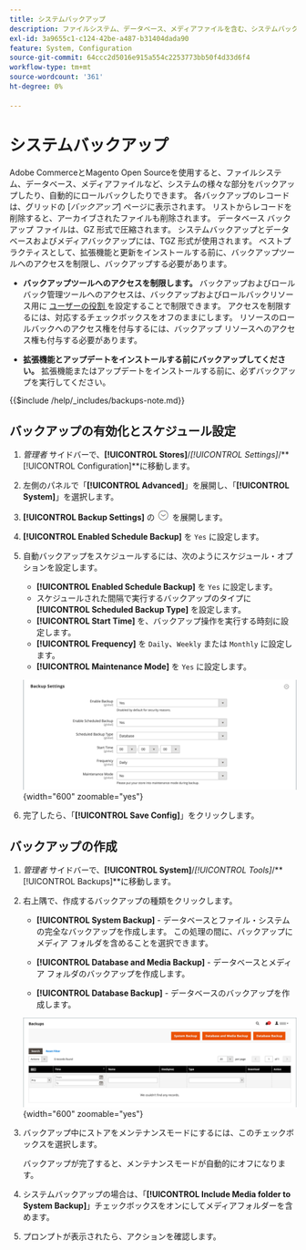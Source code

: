 ```yaml
---
title: システムバックアップ
description: ファイルシステム、データベース、メディアファイルを含む、システムバックアップを作成およびスケジュールする方法を説明します。
exl-id: 3a9655c1-c124-42be-a487-b31404dada90
feature: System, Configuration
source-git-commit: 64ccc2d5016e915a554c2253773bb50f4d33d6f4
workflow-type: tm+mt
source-wordcount: '361'
ht-degree: 0%

---
```


# システムバックアップ

Adobe CommerceとMagento Open Sourceを使用すると、ファイルシステム、データベース、メディアファイルなど、システムの様々な部分をバックアップしたり、自動的にロールバックしたりできます。 各バックアップのレコードは、グリッドの [_バックアップ_] ページに表示されます。 リストからレコードを削除すると、アーカイブされたファイルも削除されます。 データベース バックアップ ファイルは、GZ 形式で圧縮されます。 システムバックアップとデータベースおよびメディアバックアップには、TGZ 形式が使用されます。 ベストプラクティスとして、拡張機能と更新をインストールする前に、バックアップツールへのアクセスを制限し、バックアップする必要があります。

- **バックアップツールへのアクセスを制限します。** バックアップおよびロールバック管理ツールへのアクセスは、バックアップおよびロールバックリソース用に [ ユーザーの役割 ](permissions-user-roles.md) を設定することで制限できます。 アクセスを制限するには、対応するチェックボックスをオフのままにします。 リソースのロールバックへのアクセス権を付与するには、バックアップ リソースへのアクセス権も付与する必要があります。

- **拡張機能とアップデートをインストールする前にバックアップしてください。** 拡張機能またはアップデートをインストールする前に、必ずバックアップを実行してください。

{{$include /help/_includes/backups-note.md}}

## バックアップの有効化とスケジュール設定

1. _管理者_ サイドバーで、**[!UICONTROL Stores]**/_[!UICONTROL Settings]_/**[!UICONTROL Configuration]**に移動します。

1. 左側のパネルで「**[!UICONTROL Advanced]**」を展開し、「**[!UICONTROL System]**」を選択します。

1. **[!UICONTROL Backup Settings]** の ![ 展開セレクター ](../assets/icon-display-expand.png) を展開します。

1. **[!UICONTROL Enabled Schedule Backup]** を `Yes` に設定します。

1. 自動バックアップをスケジュールするには、次のようにスケジュール・オプションを設定します。

   - **[!UICONTROL Enabled Schedule Backup]** を `Yes` に設定します。
   - スケジュールされた間隔で実行するバックアップのタイプに **[!UICONTROL Scheduled Backup Type]** を設定します。
   - **[!UICONTROL Start Time]** を、バックアップ操作を実行する時刻に設定します。
   - **[!UICONTROL Frequency]** を `Daily`、`Weekly` または `Monthly` に設定します。
   - **[!UICONTROL Maintenance Mode]** を `Yes` に設定します。

   ![ 詳細設定 – バックアップ ](../configuration-reference/advanced/assets/system-scheduled-backup-settings.png){width="600" zoomable="yes"}

1. 完了したら、「**[!UICONTROL Save Config]**」をクリックします。

## バックアップの作成

1. _管理者_ サイドバーで、**[!UICONTROL System]**/_[!UICONTROL Tools]_/**[!UICONTROL Backups]**に移動します。

1. 右上隅で、作成するバックアップの種類をクリックします。

   - **[!UICONTROL System Backup]** - データベースとファイル・システムの完全なバックアップを作成します。 この処理の間に、バックアップにメディア フォルダを含めることを選択できます。

   - **[!UICONTROL Database and Media Backup]** - データベースとメディア フォルダのバックアップを作成します。

   - **[!UICONTROL Database Backup]** - データベースのバックアップを作成します。

   ![ システムツール – バックアップ ](./assets/tools-backups.png){width="600" zoomable="yes"}

1. バックアップ中にストアをメンテナンスモードにするには、このチェックボックスを選択します。

   バックアップが完了すると、メンテナンスモードが自動的にオフになります。

1. システムバックアップの場合は、「**[!UICONTROL Include Media folder to System Backup]**」チェックボックスをオンにしてメディアフォルダーを含めます。

1. プロンプトが表示されたら、アクションを確認します。



